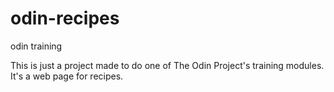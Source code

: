 # odin-recipes
odin training

This is just a project made to do one of The Odin Project's training modules.  It's a web page for recipes.